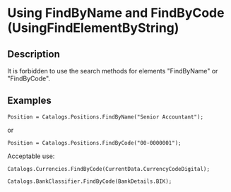# Using FindByName and FindByCode (UsingFindElementByString)

<!-- Блоки выше заполняются автоматически, не трогать -->
## Description

It is forbidden to use the search methods for elements "FindByName" or "FindByCode".

## Examples

```bsl
Position = Catalogs.Positions.FindByName("Senior Accountant");
```

or

```bsl
Position = Catalogs.Positions.FindByCode("00-0000001");
```

Acceptable use:
```bsl
Catalogs.Currencies.FindByCode(CurrentData.CurrencyCodeDigital);
```
```bsl
Catalogs.BankClassifier.FindByCode(BankDetails.BIK);
```
